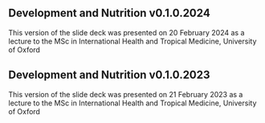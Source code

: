## Development and Nutrition v0.1.0.2024

This version of the slide deck was presented on 20 February 2024 as a lecture to the MSc in International Health and Tropical Medicine, University of Oxford


## Development and Nutrition v0.1.0.2023

This version of the slide deck was presented on 21 February 2023 as a lecture to the MSc in International Health and Tropical Medicine, University of Oxford